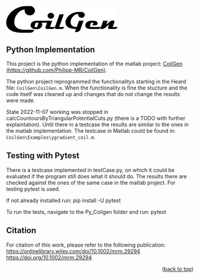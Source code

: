 <div id="top"></div>


 <img src="./Documentation/GoilGen_Logo.png" width="300">

## Python Implementation
 
This project is the python implementation of the matlab project: [CoilGen (https://github.com/Philipp-MR/CoilGen)](https://github.com/Philipp-MR/CoilGen).

The python project reprogrammed the functionalitys starting in the Heard file: `CoilGen\CoilGen.m`. When the functionality is fine the stucture and the code itself was cleaned up and changes that do not change the results were made.

State 2022-11-07 working was stopped in calcCountoursByTriangularPotentialCuts.py (there is a TODO with further explaintation). Until there in a testcase the results are similar to the ones in the matlab implementation. The testcase in Matlab could be found in: `CoilGen\Examples\ygradient_coil.m`.


## Testing with Pytest

There is a testcase implemented in testCase.py, on which it could be evaluated if the program still does what it should do. The results there are checked against the ones of the same case in the matlab project. For testing pytest is used. 

If not already installed run: pip install -U pytest

To run the tests, navigate to the Py_Coilgen folder and run: pytest 


## Citation

For citation of this work, please refer to the following publication:
https://onlinelibrary.wiley.com/doi/10.1002/mrm.29294
https://doi.org/10.1002/mrm.29294

<p align="right">(<a href="#top">back to top</a>)</p>
